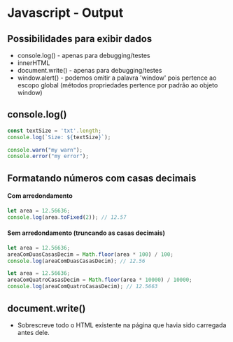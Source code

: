 # Javascript - Output

## Possibilidades para exibir dados

- console.log() - apenas para debugging/testes
- innerHTML
- document.write() - apenas para debugging/testes
- window.alert() - podemos omitir a palavra 'window' pois pertence ao escopo global (métodos propriedades pertence por padrão ao objeto window)


## console.log()

~~~javascript
const textSize = 'txt'.length;
console.log(`Size: ${textSize}`);

console.warn("my warn");
console.error("my error");
~~~

## Formatando números com casas decimais

#### Com arredondamento

~~~javascript
let area = 12.56636;
console.log(area.toFixed(2)); // 12.57 
~~~

#### Sem arredondamento (truncando as casas decimais)

~~~javascript
let area = 12.56636;
areaComDuasCasasDecim = Math.floor(area * 100) / 100;
console.log(areaComDuasCasasDecim); // 12.56 
~~~

~~~javascript
let area = 12.56636;
areaComQuatroCasasDecim = Math.floor(area * 10000) / 10000;
console.log(areaComQuatroCasasDecim); // 12.5663
~~~

## document.write()

- Sobrescreve todo o HTML existente na página que havia sido carregada antes dele. 
